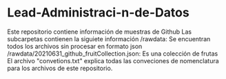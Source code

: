 # Lead-Administraci-n-de-Datos
Este repositorio contiene información de muestras de Github
Las subcarpetas contienen la siguiete información 
/rawdata: Se encuentran todos los archivos sin procesar en formato json
/rawdata/20210631_github_fruitCollection.json: Es una colección de frutas
El archivo "convetions.txt" explica todas las conveciones de nomenclatura para los archivos de este repositorio. 

